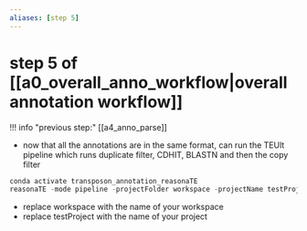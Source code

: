 ```yaml
---
aliases: [step 5]
---
```

# step 5 of [[a0_overall_anno_workflow|overall annotation workflow]]
!!! info "previous step:"
    [[a4_anno_parse]]

- now that all the annotations are in the same format, can run the TEUlt pipeline which runs duplicate filter, CDHIT, BLASTN and then the copy filter

```python
conda activate transposon_annotation_reasonaTE
reasonaTE -mode pipeline -projectFolder workspace -projectName testProject
```
- replace workspace with the name of your workspace
- replace testProject with the name of your project
